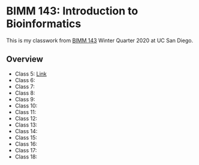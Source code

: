 # BIMM 143: Introduction to Bioinformatics 

This is my classwork from [BIMM 143](https://bioboot.github.io/bimm143_W20/) Winter Quarter 2020 at UC San Diego.


## Overview
- Class 5: [Link](https://github.com/slarif/BIMM143/blob/master/Class06/class06/class06.md)
- Class 6:
- Class 7:
- Class 8: 
- Class 9:
- Class 10: 
- Class 11: 
- Class 12: 
- Class 13: 
- Class 14: 
- Class 15:
- Class 16: 
- Class 17:
- Class 18: 
